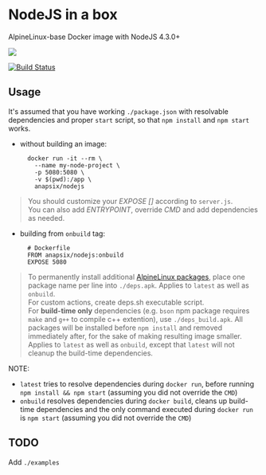 # NodeJS in a box

AlpineLinux-base Docker image with NodeJS 4.3.0+

[![](https://badge.imagelayers.io/anapsix/nodejs:latest.svg)](https://imagelayers.io/?images=anapsix/nodejs:latest)

[![Build Status](https://travis-ci.org/anapsix/docker-nodejs.svg)](https://travis-ci.org/anapsix/docker-nodejs)

## Usage

It's assumed that you have working `./package.json` with resolvable dependencies and proper `start` script, so that `npm install` and `npm start` works.

- without building an image:

        docker run -it --rm \
          --name my-node-project \
          -p 5080:5080 \
          -v $(pwd):/app \
          anapsix/nodejs

> You should customize your _EXPOSE []_ according to `server.js`.  
> You can also add _ENTRYPOINT_, override _CMD_ and add dependencies as needed.

- building from `onbuild` tag:

        # Dockerfile
        FROM anapsix/nodejs:onbuild
        EXPOSE 5080

> To permanently install additional [AlpineLinux packages](http://pkgs.alpinelinux.org/packages), place one package name per line into `./deps.apk`.
> Applies to `latest` as well as `onbuild`.  
> For custom actions, create deps.sh executable script.  
> For **build-time only** dependencies (e.g. `bson` npm package requires `make` and `g++` to compile c++ extention), use `./deps_build.apk`.
> All packages will be installed before `npm install` and removed immediately after, for the sake of making resulting image smaller.
> Applies to `latest` as well as `onbuild`, except that `latest` will not cleanup the build-time dependencies.

NOTE:
- `latest` tries to resolve dependencies during `docker run`, before running `npm install && npm start` (assuming you did not override the `CMD`)
- `onbuild` resolves dependencies during `docker build`, cleans up build-time dependencies and the only command executed during `docker run` is `npm start` (assuming you did not override the `CMD`) 

## TODO

Add `./examples`
